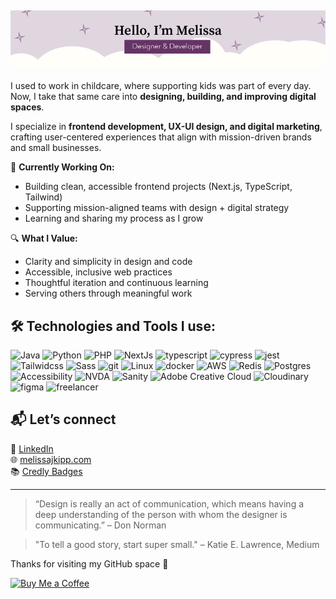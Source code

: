 <!-- # 👋 Hi, I’m Melissa -->
![Hello, I'm Melissa](github-cover.png)
---

I used to work in childcare, where supporting kids was part of every day. Now, I take that same care into **designing, building, and improving digital spaces**.

I specialize in **frontend development, UX-UI design, and digital marketing**, crafting user-centered experiences that align with mission-driven brands and small businesses.

🌿 **Currently Working On:**  
- Building clean, accessible frontend projects (Next.js, TypeScript, Tailwind)  
- Supporting mission-aligned teams with design + digital strategy  
- Learning and sharing my process as I grow

🔍 **What I Value:**  
- Clarity and simplicity in design and code  
- Accessible, inclusive web practices  
- Thoughtful iteration and continuous learning  
- Serving others through meaningful work

## 🛠️ Technologies and Tools I use:
<img alt="Java" src="https://img.shields.io/badge/Java-ED8B00?style=for-the-badge&logo=openjdk&logoColor=white" height="25px" /> <img alt="Python" src="https://img.shields.io/badge/python-3670A0?style=for-the-badge&logo=python&logoColor=ffdd54" height="25px" /> <img alt="PHP" src="https://img.shields.io/badge/php-%23777BB4.svg?style=for-the-badge&logo=php&logoColor=white" height="25px" /> <img alt="NextJs" src="https://img.shields.io/badge/Next-black?style=for-the-badge&logo=next.js&logoColor=white" height="25px" /> <img alt="typescript" src="https://img.shields.io/badge/typescript-%23007ACC.svg?style=for-the-badge&logo=typescript&logoColor=white" height="25px" /> <img alt="cypress" src="https://img.shields.io/badge/-cypress-%23E5E5E5?style=for-the-badge&logo=cypress&logoColor=058a5e" height="25px" /> <img alt="jest" src="https://img.shields.io/badge/-jest-%23C21325?style=for-the-badge&logo=jest&logoColor=white" height="25px" /> <img alt="Tailwidcss" src="https://img.shields.io/badge/Tailwind_CSS-38B2AC?style=for-the-badge&logo=tailwind-css&logoColor=white" height="25px"/> <img alt="Sass" src="https://img.shields.io/badge/SASS-hotpink.svg?style=for-the-badge&logo=SASS&logoColor=white" height="25px" /> <img alt="git" src="https://img.shields.io/badge/git-%23F05033.svg?style=for-the-badge&logo=git&logoColor=white" height="25px" /> <img alt="Linux" src="https://img.shields.io/badge/Linux-FCC624?style=for-the-badge&logo=linux&logoColor=black" height="25px" /> <img alt="docker" src="https://img.shields.io/badge/docker-%230db7ed.svg?style=for-the-badge&logo=docker&logoColor=white" height="25px" /> <img alt="AWS" src="https://img.shields.io/badge/AWS-%23FF9900.svg?style=for-the-badge&logo=amazon-aws&logoColor=white" height="25px"/> <img alt="Redis" src="https://img.shields.io/badge/redis-%23DD0031.svg?style=for-the-badge&logo=redis&logoColor=white" height="25px" /> <img alt="Postgres" src="https://img.shields.io/badge/postgres-%23316192.svg?style=for-the-badge&logo=postgresql&logoColor=white" height="25px" /> <img alt="Accessibility" src="https://img.shields.io/badge/Accessibility-%230170EA.svg?style=for-the-badge&logo=Accessibility&logoColor=white" height="25px" /> <img alt="NVDA" src="https://img.shields.io/badge/NVDA-%23630093.svg?style=for-the-badge&logo=NVDA&logoColor=white" height="25px" /> <img alt="Sanity" src="https://img.shields.io/badge/Sanity-F03E2F?logo=sanity&logoColor=fff&style=flat-square" height="25px" /> <img alt="Adobe Creative Cloud" src="https://img.shields.io/badge/Adobe%20Creative%20Cloud-DA1F26.svg?style=for-the-badge&logo=Adobe%20Creative%20Cloud&logoColor=white" height="25px" /> <img alt="Cloudinary" src="https://img.shields.io/badge/Cloudinary-3448c5.svg?style=for-the-badge&logo=Cloudinary=white" height="25px" /> <img alt="figma" src="https://img.shields.io/badge/figma-%23F24E1E.svg?style=for-the-badge&logo=figma&logoColor=white" height="25px" /> <img alt="freelancer" src="https://img.shields.io/badge/Freelancer-29B2FE?style=for-the-badge&logo=Freelancer&logoColor=white" height="25px" />


## 📬 Let’s connect

💼 [LinkedIn](https://www.linkedin.com/in/melissajkipp/)  
🌐 [melissajkipp.com](https://melissajkipp.com)  
📚 [Credly Badges](https://www.credly.com/users/melissakipp/badges)



---

> “Design is really an act of communication, which means having a deep understanding of the person with whom the designer is communicating.” – Don Norman

> "To tell a good story, start super small." – Katie E. Lawrence, Medium

Thanks for visiting my GitHub space 🌿

<!-- https://ileriayo.github.io/markdown-badges/#badges -->

[![Buy Me a Coffee](https://img.shields.io/badge/Buy%20me%20a%20coffee-BD5FFF?style=flat-square&logo=buymeacoffee&logoColor=white)](https://www.buymeacoffee.com/melissakipp)